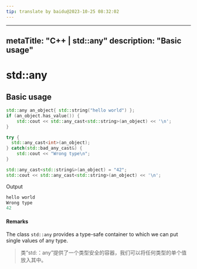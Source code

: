 ```yaml
---
tip: translate by baidu@2023-10-25 08:32:02
---
```

---

metaTitle: "C++ | std::any"
description: "Basic usage"
--------------------------

# std::any

## Basic usage

```cpp
std::any an_object{ std::string("hello world") };
if (an_object.has_value()) {
    std::cout << std::any_cast<std::string>(an_object) << '\n';
}

try {
  std::any_cast<int>(an_object);
} catch(std::bad_any_cast&) {
    std::cout << "Wrong type\n";
}

std::any_cast<std::string&>(an_object) = "42";
std::cout << std::any_cast<std::string>(an_object) << '\n';

```

Output

```cpp
hello world
Wrong type
42

```

#### Remarks

The class `std::any` provides a type-safe container to which we can put single values of any type.

> 类“std:：any”提供了一个类型安全的容器，我们可以将任何类型的单个值放入其中。
